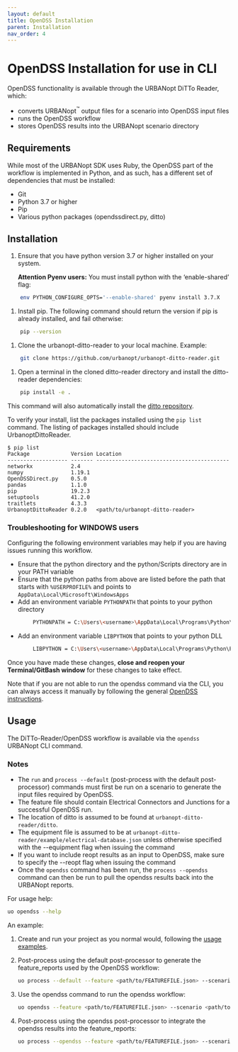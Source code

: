 ```yaml
---
layout: default
title: OpenDSS Installation
parent: Installation
nav_order: 4
---
```


# OpenDSS Installation for use in CLI

OpenDSS functionality is available through the URBANopt DiTTo Reader, which:

- converts URBANopt<sup>&trade;</sup> output files for a scenario into OpenDSS input files
- runs the OpenDSS workflow
- stores OpenDSS results into the URBANopt scenario directory

## Requirements

While most of the URBANopt SDK uses Ruby, the OpenDSS part of the workflow is implemented in Python, and as such, has a different set of dependencies that must be installed:

- Git
- Python 3.7 or higher
- Pip
- Various python packages (opendssdirect.py, ditto)

## Installation

1. Ensure that you have python version 3.7 or higher installed on your system.

	**Attention Pyenv users:** You must install python with the ‘enable-shared’ flag:
```bash
	env PYTHON_CONFIGURE_OPTS='--enable-shared' pyenv install 3.7.X
```

1. Install pip.  The following command should return the version if pip is already installed, and fail otherwise:
```bash
	pip --version
```

1. Clone the urbanopt-ditto-reader to your local machine.  Example:
```bash
	git clone https://github.com/urbanopt/urbanopt-ditto-reader.git
```

1. Open a terminal in the cloned ditto-reader directory and install the ditto-reader dependencies:
```bash
	pip install -e .
```
This command will also automatically install the [ditto repository](https://github.com/NREL/ditto).

To verify your install, list the packages installed using the ```pip list``` command. The listing of packages installed should include UrbanoptDittoReader.

```
$ pip list
Package             Version Location
------------------- ------- ------------------------------------------
networkx            2.4
numpy               1.19.1
OpenDSSDirect.py    0.5.0
pandas              1.1.0
pip                 19.2.3
setuptools          41.2.0
traitlets           4.3.3
UrbanoptDittoReader 0.2.0   <path/to/urbanopt-ditto-reader>
```

### Troubleshooting for WINDOWS users

Configuring the following environment variables may help if you are having issues running this workflow.
- Ensure that the python directory and the python/Scripts directory are in your PATH variable
- Ensure that the python paths from above are listed before the path that starts with `%USERPROFILE%` and points to `AppData\Local\Microsoft\WindowsApps`
- Add an environment variable `PYTHONPATH` that points to your python directory
```bash
		PYTHONPATH = C:\Users\<username>\AppData\Local\Programs\Python\Python37
```
- Add an environment variable `LIBPYTHON` that points to your python DLL
```bash
		LIBPYTHON = C:\Users\<username>\AppData\Local\Programs\Python\Python37\python37.dll
```

Once you have made these changes, **close and reopen your Terminal/GitBash window** for these changes to take effect.

Note that if you are not able to run the opendss command via the CLI, you can always access it manually by following the general [OpenDSS instructions](../opendss/opendss.md#converting-and-running-opendss).


## Usage

The DiTTo-Reader/OpenDSS workflow is available via the ```opendss``` URBANopt CLI command.


### Notes
- The ```run``` and ```process --default``` (post-process with the default post-processor) commands must first be run on a scenario to generate the input files required by OpenDSS.
- The feature file should contain Electrical Connectors and Junctions for a successful OpenDSS run.
- The location of ditto is assumed to be found at ```urbanopt-ditto-reader/ditto```.
- The equipment file is assumed to be at ```urbanopt-ditto-reader/example/electrical-database.json``` unless otherwise specified with the --equipment flag when issuing the command
- If you want to include reopt results as an input to OpenDSS, make sure to specify the --reopt flag when issuing the command
- Once the ```opendss``` command has been run, the ```process --opendss``` command can then be run to pull the opendss results back into the URBANopt reports.

For usage help:
```bash
uo opendss --help
```

An example:
1. Create and run your project as you normal would, following the [usage examples](../usage/run_project.html#urbanopt-cli-usage-examples).

1. Post-process using the default post-processor to generate the feature_reports used by the OpenDSS workflow:
	```bash
	uo process --default --feature <path/to/FEATUREFILE.json> --scenario <path/to/SCENARIOFILE.csv>
	```

1. Use the opendss command to run the opendss workflow:
	```bash
	uo opendss --feature <path/to/FEATUREFILE.json> --scenario <path/to/SCENARIOFILE.csv>
	```

1. Post-process using the opendss post-processor to integrate the opendss results into the feature_reports:
	```bash
	uo process --opendss --feature <path/to/FEATUREFILE.json> --scenario <path/to/SCENARIOFILE.csv>
	```
